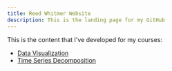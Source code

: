 ```yaml
---
title: Reed Whitmer Website
description: This is the landing page for my GitHub
---
```


This is the content that I've developed for my courses:

- [Data Visualization](/DataVisualization/index.md)
- [Time Series Decomposition](/TimeSeriesDecomposition/index.md)

